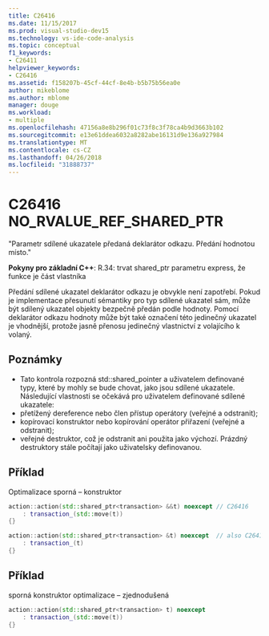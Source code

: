 ```yaml
---
title: C26416
ms.date: 11/15/2017
ms.prod: visual-studio-dev15
ms.technology: vs-ide-code-analysis
ms.topic: conceptual
f1_keywords:
- C26411
helpviewer_keywords:
- C26416
ms.assetid: f158207b-45cf-44cf-8e4b-b5b75b56ea0e
author: mikeblome
ms.author: mblome
manager: douge
ms.workload:
- multiple
ms.openlocfilehash: 47156a8e8b296f01c73f8c3f78ca4b9d3663b102
ms.sourcegitcommit: e13e61ddea6032a8282abe16131d9e136a927984
ms.translationtype: MT
ms.contentlocale: cs-CZ
ms.lasthandoff: 04/26/2018
ms.locfileid: "31888737"
---
```

# <a name="c26416-norvaluerefsharedptr"></a>C26416 NO_RVALUE_REF_SHARED_PTR
"Parametr sdílené ukazatele předaná deklarátor odkazu. Předání hodnotou místo."

**Pokyny pro základní C++**: R.34: trvat shared_ptr<widget> parametru express, že funkce je část vlastníka

Předání sdílené ukazatel deklarátor odkazu je obvykle není zapotřebí. Pokud je implementace přesunutí sémantiky pro typ sdílené ukazatel sám, může být sdílený ukazatel objekty bezpečně předán podle hodnoty. Pomocí deklarátor odkazu hodnoty může být také označení této jedinečný ukazatel je vhodnější, protože jasně přenosu jedinečný vlastnictví z volajícího k volaný.

## <a name="remarks"></a>Poznámky
-  Tato kontrola rozpozná std::shared_pointer a uživatelem definované typy, které by mohly se bude chovat, jako jsou sdílené ukazatele. Následující vlastnosti se očekává pro uživatelem definované sdílené ukazatele:
-  přetížený dereference nebo člen přístup operátory (veřejné a odstranit);
-  kopírovací konstruktor nebo kopírování operátor přiřazení (veřejné a odstranit);
-  veřejné destruktor, což je odstranit ani použita jako výchozí. Prázdný destruktory stále počítají jako uživatelsky definovanou.

## <a name="example"></a>Příklad
Optimalizace sporná – konstruktor

```cpp
action::action(std::shared_ptr<transaction> &&t) noexcept // C26416
    : transaction_(std::move(t))
{}

action::action(std::shared_ptr<transaction> &t) noexcept  // also C26417 LVALUE_REF_SHARED_PTR
    : transaction_(t)
{}
```

## <a name="example"></a>Příklad
sporná konstruktor optimalizace – zjednodušená

```cpp
action::action(std::shared_ptr<transaction> t) noexcept
    : transaction_(std::move(t))
{}
```
